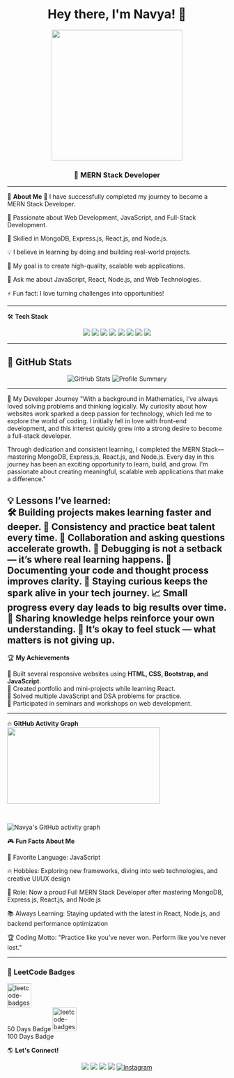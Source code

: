 <h1 align="center">Hey there, I'm Navya! 👋</h1>


 <p align="center">
  <img src="https://media.giphy.com/media/v1.Y2lkPWVjZjA1ZTQ3dWF3b3cxbnBiODR6MDQxdDBqNHdnM2xvMXVya3Q0ajU3MXZ1dmR4NSZlcD12MV9naWZzX3JlbGF0ZWQmY3Q9Zw/i229PTC8BKt9V9RnwZ/giphy.gif" width="300" height="300">
</p>

<h3 align="center">🚀 MERN Stack Developer </h3>

---

🌟 **About Me**
🔭 I have successfully completed my journey to become a MERN Stack Developer.

🌱 Passionate about Web Development, JavaScript, and Full-Stack Development.

🚀 Skilled in MongoDB, Express.js, React.js, and Node.js.

💡 I believe in learning by doing and building real-world projects.

🎯 My goal is to create high-quality, scalable web applications.

💬 Ask me about JavaScript, React, Node.js, and Web Technologies.

⚡ Fun fact: I love turning challenges into opportunities!

---

🛠️ **Tech Stack**
<p align="center">
  <img src="https://img.shields.io/badge/Code-HTML5-orange?style=for-the-badge&logo=html5&logoColor=white">
  <img src="https://img.shields.io/badge/Code-CSS3-blue?style=for-the-badge&logo=css3&logoColor=white">
  <img src="https://img.shields.io/badge/Code-JavaScript-yellow?style=for-the-badge&logo=javascript&logoColor=black">
  <img src="https://img.shields.io/badge/Framework-React-blue?style=for-the-badge&logo=react">
  <img src="https://img.shields.io/badge/Backend-Node.js-green?style=for-the-badge&logo=node.js">
  <img src="https://img.shields.io/badge/Framework-Express.js-black?style=for-the-badge&logo=express&logoColor=white">
  <img src="https://img.shields.io/badge/Database-MongoDB-green?style=for-the-badge&logo=mongodb">
  <img src="https://img.shields.io/badge/Tools-Git-black?style=for-the-badge&logo=git">
</p>

---

## 🚀 GitHub Stats
<p align="center">
  <img src="https://github-readme-stats.vercel.app/api?username=Navya-shaji&show_icons=true&theme=tokyonight" alt="GitHub Stats">
  
  <img src="https://github-profile-summary-cards.vercel.app/api/cards/profile-details?username=Navya-shaji&theme=tokyonight" alt="Profile Summary">
</p>

---
🎯 My Developer Journey
"With a background in Mathematics, I’ve always loved solving problems and thinking logically. My curiosity about how websites work sparked a deep passion for technology, which led me to explore the world of coding. I initially fell in love with front-end development, and this interest quickly grew into a strong desire to become a full-stack developer.

Through dedication and consistent learning, I completed the MERN Stack—mastering MongoDB, Express.js, React.js, and Node.js. Every day in this journey has been an exciting opportunity to learn, build, and grow. I'm passionate about creating meaningful, scalable web applications that make a difference."

**💡 Lessons I’ve learned:**  
🛠️ Building projects makes learning faster and deeper.
📅 Consistency and practice beat talent every time.
🤝 Collaboration and asking questions accelerate growth.
🐞 Debugging is not a setback — it’s where real learning happens.
📝 Documenting your code and thought process improves clarity.
🧠 Staying curious keeps the spark alive in your tech journey.
📈 Small progress every day leads to big results over time.
📣 Sharing knowledge helps reinforce your own understanding.
🧗 It’s okay to feel stuck — what matters is not giving up.
---

 🏆 **My Achievements**
 
🎯 Built several responsive websites using **HTML, CSS, Bootstrap, and JavaScript**.  
🎯 Created portfolio and mini-projects while learning React.  
🎯 Solved multiple JavaScript and DSA problems for practice.  
🎯 Participated in seminars and workshops on web development.  

---
 🔥 **GitHub Activity Graph**
 <a href="https://github.com/Navya-shaji">
  <img src="https://github-readme-streak-stats.herokuapp.com/?user=Navya-shaji&stroke=ffffff&background=0000&ring=ffffff&fire=ffffff&currStreakNum=ffffff&currStreakLabel=ffffff&sideNums=ffffff&sideLabels=ffffff&dates=ffffff&hide_border=true" width="350" height="175" />
</a>

<br>

![Navya's GitHub activity graph](https://github-readme-activity-graph.vercel.app/graph?username=Navya-shaji&theme=tokyo-night)


 🎮 **Fun Facts About Me**
 
🎯 Favorite Language: JavaScript

🔥 Hobbies: Exploring new frameworks, diving into web technologies, and creative UI/UX design

🚀 Role: Now a proud Full MERN Stack Developer after mastering MongoDB, Express.js, React.js, and Node.js

📚 Always Learning: Staying updated with the latest in React, Node.js, and backend performance optimization

🏆 Coding Motto: "Practice like you've never won. Perform like you've never lost."

---



  
<!--  LeetCode Badges Section -->
<h3>🏅 LeetCode Badges</h3>
  <tr>
    <td align="center" width="150">
        <a href="#" target="_blank"><img src="https://assets.leetcode.com/static_assets/marketing/2024-50.gif"  alt="leetcode-badges" width="55" /></a>
      <br>50 Days Badge
    </td>
       <td align="center" width="150">
        <a href="#" target="_blank"><img src="https://assets.leetcode.com/static_assets/marketing/2024-100.gif"  alt="leetcode-badges" width="55" /></a>
      <br>100 Days Badge
    </td>
  </tr>

<br>


 🌎 **Let's Connect!**
<p align="center">
  <a href="www.linkedin.com/in/navya-shaji-b3b81b325"><img src="https://img.shields.io/badge/LinkedIn-blue?style=for-the-badge&logo=linkedin"></a>
  <a href="mailto:your-navyacshaji12@gmail.com"><img src="https://img.shields.io/badge/Email-red?style=for-the-badge&logo=gmail&logoColor=white"></a>
  <a href="https://github.com/Navya-shaji"><img src="https://img.shields.io/badge/GitHub-black?style=for-the-badge&logo=github"></a>
   <a href="https://leetcode.com/u/Navyacs/"><img src="https://img.shields.io/badge/LeetCode-orange?style=for-the-badge&logo=leetcode&logoColor=white"></a>
<a href="https://www.instagram.com/navyaaaaa_.12" target="_blank">
  <img src="https://img.shields.io/badge/Instagram-E4405F?style=for-the-badge&logo=instagram&logoColor=white" alt="Instagram">
</a>
 
</p>
